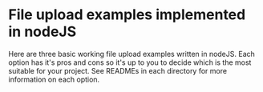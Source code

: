 # File upload examples implemented in nodeJS

Here are three basic working file upload examples written in nodeJS. Each option has it's pros and cons so it's up to you
to decide which is the most suitable for your project. See READMEs in each directory for more information on each option.